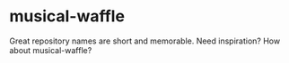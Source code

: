 # musical-waffle
Great repository names are short and memorable. Need inspiration? How about musical-waffle?

